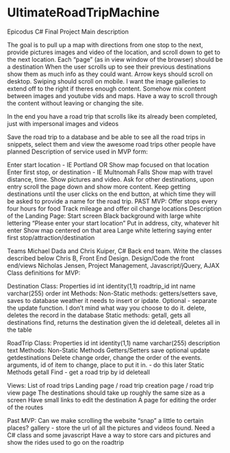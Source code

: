 # UltimateRoadTripMachine
Epicodus C# Final Project
Main description

The goal is to pull up a map with directions from one stop to the next, provide pictures images and video of the location, and scroll down to get to the next location. Each “page” (as in view window of the browser) should be a destination
When the user scrolls up to see their previous destinations show them as much info as they could want. Arrow keys should scroll on desktop. Swiping should scroll on mobile.
I want the image galleries to extend off to the right if theres enough content. Somehow mix content between images and youtube vids and maps. Have a way to scroll through the content without leaving or changing the site.

In the end you have a road trip that scrolls like its already been completed, just with impersonal images and videos

Save the road trip to a database and be able to see all the road trips in snippets, select them and view the awesome road trips other people have planned 
Description of service used in MVP form:

Enter start location - IE Portland OR
Show map focused on that location
Enter first stop, or destination - IE Multnomah Falls
Show map with travel distance, time. Show pictures and video.
Ask for other destinations, upon entry scroll the page down and show more content.
Keep getting destinations until the user clicks on the end button, at which time they will be asked to provide a name for the road trip.
PAST MVP:
Offer stops every four hours for food
Track mileage and offer oil change locations
Description of the Landing Page:
Start screen
Black background with large white lettering “Please enter your start location”
Put in address, city, whatever hit enter
Show map centered on that area
Large white lettering saying enter first stop/attraction/destination


Teams
Michael Dada and Chris Kuiper, C# Back end team. Write the classes described below
Chris B, Front End Design. Design/Code the front end/views
Nicholas Jensen, Project Management, Javascript/jQuery, AJAX
Class definitions for MVP:

Destination Class:
Properties
id int identity(1,1)
roadtrip_id int
name varchar(255)
order int
Methods:
Non-Static methods:
getters/setters
save, saves to database weather it needs to insert or ipdate.
Optional - separate the update function. I don’t mind what way you choose to do it.
delete, deletes the record in the database
Static methods:
getall, gets all destinations
find, returns the destination given the id
deleteall, deletes all in the table

RoadTrip Class:
Properties
id int identity(1,1)
name varchar(255)
description text
Methods:
Non-Static Methods
Getters/Setters
save
optional update
getdestinations
Delete
change order, change the order of the events. arguments, id of item to change, place to put it in. - do this later
Static Methods
getall
Find - get a road trip by id
deleteall

Views:
List of road trips
Landing page / road trip creation page / road trip view page
The destinations should take up roughly the same size as a screen
Have small links to edit the destination
A page for editing the order of the routes 

Past MVP:
Can we make scrolling the website “snap” a little to certain places?
gallery - store the url of all the pictures and videos found. Need a C# class and some javascript
Have a way to store cars and pictures and show the rides used to go on the roadtrip
